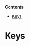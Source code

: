 <!-- START doctoc generated TOC please keep comment here to allow auto update -->
<!-- DON'T EDIT THIS SECTION, INSTEAD RE-RUN doctoc TO UPDATE -->
**Contents**

- [Keys](#keys)

<!-- END doctoc generated TOC please keep comment here to allow auto update -->

# Keys
